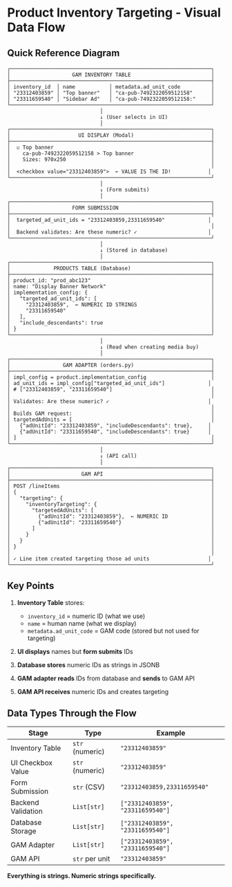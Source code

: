 # Product Inventory Targeting - Visual Data Flow

## Quick Reference Diagram

```
┌─────────────────────────────────────────────────────────────────┐
│                    GAM INVENTORY TABLE                          │
├─────────────────────────────────────────────────────────────────┤
│ inventory_id  │ name           │ metadata.ad_unit_code          │
│ "23312403859" │ "Top banner"   │ "ca-pub-7492322059512158"      │
│ "23311659540" │ "Sidebar Ad"   │ "ca-pub-7492322059512158:"     │
└─────────────────────────────────────────────────────────────────┘
                              │
                              ↓ (User selects in UI)
                              │
┌─────────────────────────────────────────────────────────────────┐
│                      UI DISPLAY (Modal)                         │
├─────────────────────────────────────────────────────────────────┤
│  ☑ Top banner                                                   │
│    ca-pub-7492322059512158 > Top banner                         │
│    Sizes: 970x250                                               │
│                                                                 │
│  <checkbox value="23312403859">  ← VALUE IS THE ID!            │
└─────────────────────────────────────────────────────────────────┘
                              │
                              ↓ (Form submits)
                              │
┌─────────────────────────────────────────────────────────────────┐
│                    FORM SUBMISSION                              │
├─────────────────────────────────────────────────────────────────┤
│  targeted_ad_unit_ids = "23312403859,23311659540"              │
│                                                                 │
│  Backend validates: Are these numeric? ✓                       │
└─────────────────────────────────────────────────────────────────┘
                              │
                              ↓ (Stored in database)
                              │
┌─────────────────────────────────────────────────────────────────┐
│              PRODUCTS TABLE (Database)                          │
├─────────────────────────────────────────────────────────────────┤
│ product_id: "prod_abc123"                                       │
│ name: "Display Banner Network"                                  │
│ implementation_config: {                                        │
│   "targeted_ad_unit_ids": [                                     │
│     "23312403859",  ← NUMERIC ID STRINGS                        │
│     "23311659540"                                               │
│   ],                                                            │
│   "include_descendants": true                                   │
│ }                                                               │
└─────────────────────────────────────────────────────────────────┘
                              │
                              ↓ (Read when creating media buy)
                              │
┌─────────────────────────────────────────────────────────────────┐
│                 GAM ADAPTER (orders.py)                         │
├─────────────────────────────────────────────────────────────────┤
│ impl_config = product.implementation_config                     │
│ ad_unit_ids = impl_config["targeted_ad_unit_ids"]              │
│ # ["23312403859", "23311659540"]                                │
│                                                                 │
│ Validates: Are these numeric? ✓                                │
│                                                                 │
│ Builds GAM request:                                             │
│ targetedAdUnits = [                                             │
│   {"adUnitId": "23312403859", "includeDescendants": true},     │
│   {"adUnitId": "23311659540", "includeDescendants": true}      │
│ ]                                                               │
└─────────────────────────────────────────────────────────────────┘
                              │
                              ↓ (API call)
                              │
┌─────────────────────────────────────────────────────────────────┐
│                       GAM API                                   │
├─────────────────────────────────────────────────────────────────┤
│ POST /lineItems                                                 │
│ {                                                               │
│   "targeting": {                                                │
│     "inventoryTargeting": {                                     │
│       "targetedAdUnits": [                                      │
│         {"adUnitId": "23312403859"},  ← NUMERIC ID              │
│         {"adUnitId": "23311659540"}                             │
│       ]                                                         │
│     }                                                           │
│   }                                                             │
│ }                                                               │
│                                                                 │
│ ✓ Line item created targeting those ad units                   │
└─────────────────────────────────────────────────────────────────┘
```

## Key Points

1. **Inventory Table** stores:
   - `inventory_id` = numeric ID (what we use)
   - `name` = human name (what we display)
   - `metadata.ad_unit_code` = GAM code (stored but not used for targeting)

2. **UI displays** names but **form submits** IDs

3. **Database stores** numeric IDs as strings in JSONB

4. **GAM adapter reads** IDs from database and **sends** to GAM API

5. **GAM API receives** numeric IDs and creates targeting

## Data Types Through the Flow

| Stage                | Type              | Example                          |
|---------------------|-------------------|----------------------------------|
| Inventory Table     | `str` (numeric)   | `"23312403859"`                  |
| UI Checkbox Value   | `str` (numeric)   | `"23312403859"`                  |
| Form Submission     | `str` (CSV)       | `"23312403859,23311659540"`      |
| Backend Validation  | `List[str]`       | `["23312403859", "23311659540"]` |
| Database Storage    | `List[str]`       | `["23312403859", "23311659540"]` |
| GAM Adapter         | `List[str]`       | `["23312403859", "23311659540"]` |
| GAM API             | `str` per unit    | `"23312403859"`                  |

**Everything is strings. Numeric strings specifically.**
